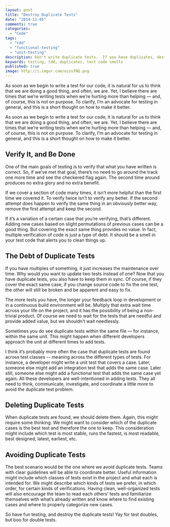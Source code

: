 ```yaml
---
layout: post
title: "Destroy Duplicate Tests"
date: "2014-11-05"
comments: true
categories:
  - "Code"
tags:
  - "tdd"
  - "functional-testing"
  - "unit-testing"
description: Don't write duplicate tests.  If you have duplicates, destroy them.
keywords: testing, tdd, duplicates, test code smells
published: true
image: http://i.imgur.com/ozzuTNQ.png
---
```


As soon as we begin to write a test for our code, it is natural for us to think that we are doing a good thing, and often, we are.  Yet, I believe there are times that we’re writing tests when we’re hurting more than helping — and, of course, this is not on purpose.  To clarify, I’m an advocate for testing in general, and this is a short thought on how to make it better.

<!--more-->

As soon as we begin to write a test for our code, it is natural for us to think that we are doing a good thing, and often, we are.  Yet, I believe there are times that we’re writing tests when we’re hurting more than helping — and, of course, this is not on purpose.  To clarify, I’m an advocate for testing in general, and this is a short thought on how to make it better.

## Verify It, and Be Done
One of the main goals of testing is to verify that what you have written is correct.  So, if we’ve met that goal, there’s no need to go around the track one more time and see the checkered flag again.  The second time around produces no extra glory and no extra benefit.

If we cover a section of code many times, it isn’t more helpful than the first time we covered it.  To verify twice isn’t to verify any better.  If the second attempt does happen to verify the same thing in an obviously better way, remove the first attempt and keep the second.  

If it’s a variation of a certain case that you’re verifying, that’s different.  Adding new cases based on slight permutations of previous cases can be a good thing.  But covering the exact same thing provides no value.  In fact, multiple verification of code is just a type of debt.  It should be a smell in your test code that alerts you to clean things up.  

## The Debt of Duplicate Tests
If you have multiples of something, it just increases the maintenance over time.  Why would you want to update two tests instead of one?  Now that you have duplicate tests, you also have to keep them in sync.  Of course, if they cover the exact same case, if you change source code to fix the one test, the other will still be broken and be apparent and easy to fix.

The more tests you have, the longer your feedback loop in development or in a continuous build environment will be.  Multiply that extra wait time across your life on the project, and it has the possibility of being a non-trivial product.  Of course we need to wait for the tests that are needful and provide added value, but we shouldn’t wait needlessly.

Sometimes you do see duplicate tests within the same file — for instance, within the same unit.  This might happen when different developers approach the unit at different times to add tests.  

I think it’s probably more often the case that duplicate tests are found across test classes -- meaning across the different types of tests.  For instance, a developer might write a unit test that covers a case.  Later, someone else might add an integration test that adds the same case.  Later still, someone else might add a functional test that adds the same case yet again.  All these developers are well-intentioned in adding tests.  They all need to think, communicate, investigate, and coordinate a little more to avoid the duplicate test problem.

## Deleting Duplicate Tests
When duplicate tests are found, we should delete them.  Again, this might require some thinking.  We might want to consider which of the duplicate cases is the best test and therefore the one to keep.  This consideration might include which test is most stable, runs the fastest, is most readable, best designed, latest, earliest, etc.

## Avoiding Duplicate Tests
The best scenario would be the one where we avoid duplicate tests.  Teams with clear guidelines will be able to coordinate better.  Useful information might include which classes of tests exist in the project and what each is intended for.  We might describe which kinds of tests we prefer, in which order, for certain kinds of verifications.  Having clean, well-organized tests will also encourage the team to read each others’ tests and familiarize themselves with what’s already written and know where to find existing cases and where to properly categorize new cases.

So have fun testing, and destroy the duplicate tests!  Yay for test doubles, but boo for double tests.
